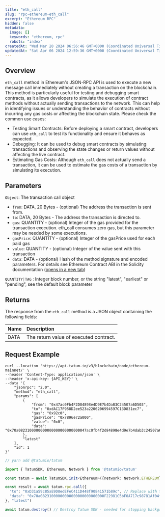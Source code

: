 ```yaml
---
title: "eth_call"
slug: "rpc-ethereum-eth_call"
excerpt: "Ethereum RPC"
hidden: false
metadata: 
  image: []
  keywords: "ethereum, rpc"
  robots: "index"
createdAt: "Wed Mar 20 2024 06:56:46 GMT+0000 (Coordinated Universal Time)"
updatedAt: "Sat Apr 06 2024 12:59:36 GMT+0000 (Coordinated Universal Time)"
---
```

## Overview

`eth_call` method in Ethereum's JSON-RPC API is used to execute a new message call immediately without creating a transaction on the blockchain. This method is particularly useful for testing and debugging smart contracts, as it allows developers to simulate the execution of contract methods without actually sending transactions to the network. This can help in identifying issues or understanding the behavior of contracts without incurring any gas costs or affecting the blockchain state. Please check the common use cases:

- Testing Smart Contracts: Before deploying a smart contract, developers can use `eth_call` to test its functionality and ensure it behaves as expected.
- Debugging: It can be used to debug smart contracts by simulating transactions and observing the state changes or return values without affecting the live contract.
- Estimating Gas Costs: Although `eth_call` does not actually send a transaction, it can be used to estimate the gas costs of a transaction by simulating its execution.

## Parameters

`Object`: The transaction call object

- `from`: DATA, 20 Bytes - (optional) The address the transaction is sent from.
- `to`: DATA, 20 Bytes - The address the transaction is directed to.
- `gas`: QUANTITY - (optional) Integer of the gas provided for the transaction execution. eth_call consumes zero gas, but this parameter may be needed by some executions.
- `gasPrice`: QUANTITY - (optional) Integer of the gasPrice used for each paid gas
- `value`: QUANTITY - (optional) Integer of the value sent with this transaction
- `data`: DATA - (optional) Hash of the method signature and encoded parameters. For details see Ethereum Contract ABI in the Solidity documentation ([opens in a new tab](https://docs.soliditylang.org/en/latest/abi-spec.html))

`QUANTITY|TAG` : Integer block number, or the string "latest", "earliest" or "pending", see the default block parameter

## Returns

The response from the `eth_call` method is a JSON object containing the following fields:

| Name | Description                            |
| :--- | :------------------------------------- |
| DATA | The return value of executed contract. |

## Request Example

```curl cURL
curl --location 'https://api.tatum.io/v3/blockchain/node/ethereum-mainnet/' \
--header 'Content-Type: application/json' \
--header 'x-api-key: {API_KEY}' \
--data '{
    "jsonrpc": "2.0",
    "method": "eth_call",
    "params": [
        {
            "from": "0x47ac0Fb4F2D84898e4D9E7b4DaB3C24507a6D503",
            "to": "0xdAC17F958D2ee523a2206206994597C13D831ec7",
            "gas": "0x92c0",
            "gasPrice": "0x7896e72a000",
            "value": "0x0",
            "data": "0x70a0823100000000000000000000000047ac0fb4f2d84898e4d9e7b4dab3c24507a6d503"
        },
        "latest"
    ],
    "id": 1
}'
```
```typescript JS SDK
// yarn add @tatumio/tatum

import { TatumSDK, Ethereum, Network } from '@tatumio/tatum'

const tatum = await TatumSDK.init<Ethereum>({network: Network.ETHEREUM})

const result = await tatum.rpc.call({
  "to": "0xD31a59c85aE9D8edEFeC411D448f90841571b89c", // Replace with the ERC-20 token contract address, in this case wrapped SOL on Ethereum
  "data": "0x70a08231000000000000000000000000F22981C5bF0A717c98781Af04fdc8213fA789F1C" // The function signature for balanceOf(address), followed by the address (F22981C5bF0A717c98781Af04fdc8213fA789F1C) to query, in this case holder of wrapped SOL tokens
}, "latest")

await tatum.destroy() // Destroy Tatum SDK - needed for stopping background jobs
```

